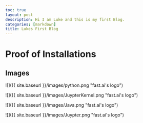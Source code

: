 ```yaml
---
toc: true
layout: post
description: Hi I am Luke and this is my first Blog.
categories: [markdown]
title: Lukes First Blog
---
```

# Proof of Installations


## Images

![]({{ site.baseurl }}/images/python.png "fast.ai's logo")

![]({{ site.baseurl }}/images/JuypterKernel.png "fast.ai's logo")

![]({{ site.baseurl }}/images/Java.png "fast.ai's logo")

![]({{ site.baseurl }}/images/Juypter.png "fast.ai's logo")
